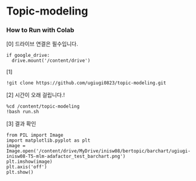 # Topic-modeling



### How to Run with Colab


[0] 드라이브 연결은 필수입니다.
```
if google_drive:
  drive.mount('/content/drive')
```



[1] 
```
!git clone https://github.com/ugiugi0823/topic-modeling.git
```



[2] 시간이 오래 걸립니다.!
```
%cd /content/topic-modeling
!bash run.sh
```


[3] 결과 확인
```
from PIL import Image
import matplotlib.pyplot as plt
image = Image.open('/content/drive/MyDrive/inisw08/bertopic/barchart/ugiugi-inisw08-T5-mlm-adafactor_test_barchart.png')
plt.imshow(image)
plt.axis('off')  
plt.show()
```
















